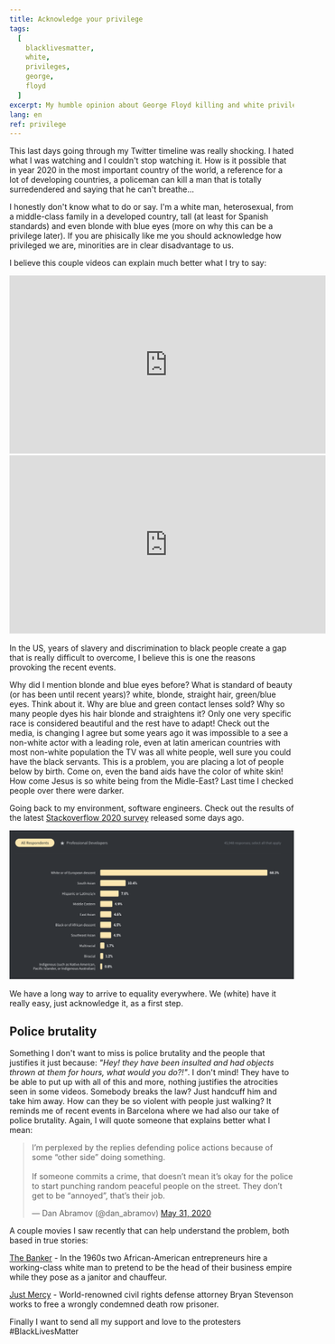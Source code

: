 ```yaml
---
title: Acknowledge your privilege
tags:
  [
    blacklivesmatter,
    white,
    privileges,
    george,
    floyd
  ]
excerpt: My humble opinion about George Floyd killing and white privilege
lang: en
ref: privilege
---
```


This last days going through my Twitter timeline was really shocking. I hated what I was watching and I couldn't stop watching it. How is it possible that in year 2020 in the most important country of the world, a reference for a lot of developing countries, a policeman can kill a man that is totally surredendered and saying that he can't breathe...

I honestly don't know what to do or say. I'm a white man, heterosexual, from a middle-class family in a developed country, tall (at least for Spanish standards) and even blonde with blue eyes (more on why this can be a privilege later). If you are phisically like me you should acknowledge how privileged we are, minorities are in clear disadvantage to us.

I believe this couple videos can explain much better what I try to say:
<iframe width="560" height="315" src="https://www.youtube.com/embed/4K5fbQ1-zps" frameborder="0" allow="accelerometer; autoplay; encrypted-media; gyroscope; picture-in-picture" allowfullscreen></iframe>

<iframe width="560" height="315" src="https://www.youtube.com/embed/Mqrhn8khGLM" frameborder="0" allow="accelerometer; autoplay; encrypted-media; gyroscope; picture-in-picture" allowfullscreen></iframe>

In the US, years of slavery and discrimination to black people create a gap that is really difficult to overcome, I believe this is one the reasons provoking  the recent events.

Why did I mention blonde and blue eyes before? What is standard of beauty (or has been until recent years)? white, blonde, straight hair, green/blue eyes. 
Think about it. Why are blue and green contact lenses sold? Why so many people dyes his hair blonde and straightens it? Only one very specific race is considered beautiful and the rest have to adapt! Check out the media, is changing I agree but some years ago it was impossible to a see a non-white actor with a leading role, even at latin american countries with most non-white population the TV was all white people, well sure you could have the black servants. This is a problem, you are placing a lot of people below by birth. Come on, even the band aids have the color of white skin! How come Jesus is so white being from the Midle-East? Last time I checked people over there were darker.

Going back to my environment, software engineers. Check out the results of the latest [Stackoverflow 2020 survey](https://insights.stackoverflow.com/survey/2020#developer-profile-gender-all-respondents2) released some days ago.

![Race and Ethnicity](/images/developers-race.png)

We have a long way to arrive to equality everywhere. We (white) have it really easy, just acknowledge it, as a first step.

## Police brutality

Something I don't want to miss is police brutality and the people that justifies it just because: *"Hey! they have been insulted and had objects thrown at them for hours, what would you do?!"*. I don't mind! They have to be able to put up with all of this and more, nothing justifies the atrocities seen in some videos. Somebody breaks the law? Just handcuff him and take him away. How can they be so violent with people just walking? It reminds me of recent events in Barcelona where we had also our take of police brutality. Again, I will quote someone that explains better what I mean:

<blockquote class="twitter-tweet"><p lang="en" dir="ltr">I’m perplexed by the replies defending police actions because of some “other side” doing something.<br><br>If someone commits a crime, that doesn’t mean it’s okay for the police to start punching random peaceful people on the street. They don’t get to be “annoyed”, that’s their job.</p>&mdash; Dan Abramov (@dan_abramov) <a href="https://twitter.com/dan_abramov/status/1267151390578749441?ref_src=twsrc%5Etfw">May 31, 2020</a></blockquote> <script async src="https://platform.twitter.com/widgets.js" charset="utf-8"></script>

A couple movies I saw recently that can help understand the problem, both based in true stories:

[The Banker](https://www.imdb.com/title/tt6285944/) - In the 1960s two African-American entrepreneurs hire a working-class white man to pretend to be the head of their business empire while they pose as a janitor and chauffeur.

[Just Mercy](https://www.imdb.com/title/tt4916630/?ref_=tt_sims_tt) - World-renowned civil rights defense attorney Bryan Stevenson works to free a wrongly condemned death row prisoner.

Finally I want to send all my support and love to the protesters #BlackLivesMatter